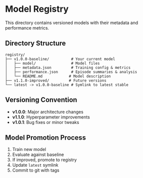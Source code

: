 # Model Registry

This directory contains versioned models with their metadata and performance metrics.

## Directory Structure
```
registry/
├── v1.0.0-baseline/          # Your current model
│   ├── model/                # Model files
│   ├── metadata.json         # Training config & metrics
│   ├── performance.json      # Episode summaries & analysis
│   └── README.md            # Model description
├── v1.1.0-improved/         # Future versions
└── latest -> v1.0.0-baseline # Symlink to latest stable
```

## Versioning Convention
- **v1.0.0**: Major architecture changes
- **v1.1.0**: Hyperparameter improvements
- **v1.0.1**: Bug fixes or minor tweaks

## Model Promotion Process
1. Train new model
2. Evaluate against baseline
3. If improved, promote to registry
4. Update `latest` symlink
5. Commit to git with tags